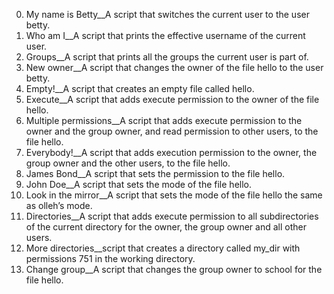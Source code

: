 0. My name is Betty__A script that switches the current user to the user betty.  
1. Who am I__A  script that prints the effective username of the current user.  
2. Groups__A script that prints all the groups the current user is part of.  
3. New owner__A script that changes the owner of the file hello to the user betty.  
4. Empty!__A script that creates an empty file called hello.  
5. Execute__A script that adds execute permission to the owner of the file hello.  
6. Multiple permissions__A script that adds execute permission to the owner and the group owner, and read permission to other users, to the file hello.  
7. Everybody!__A script that adds execution permission to the owner, the group owner and the other users, to the file hello.  
8. James Bond__A script that sets the permission to the file hello.  
9. John Doe__A script that sets the mode of the file hello.  
10. Look in the mirror__A  script that sets the mode of the file hello the same as olleh’s mode.  
11. Directories__A script that adds execute permission to all subdirectories of the current directory for the owner, the group owner and all other users.  
12. More directories__script that creates a directory called my_dir with permissions 751 in the working directory.  
13. Change group__A script that changes the group owner to school for the file hello.
